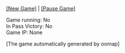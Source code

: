 [[New Game]](https://github.com/HoaQuyingVN/HoaQuyingVN/issues/new?body=New%20Game%20by+use+%27Submit+New%20issue%27+to+Start+Game:+Mindustry&title=Host%20Game:%20Mindustry) | [[Pause Game]](https://github.com/HoaQuyingVN/HoaQuyingVN/issues/new?body=Pause%20Game%20by+use+%27Submit+New%20issue%27+to+Pause&title=Pause%20Game:%20Mindustry) 

Game running: No<br>In Pass Victory: No<br>Game IP: None

[The game automatically generated by oomap]
